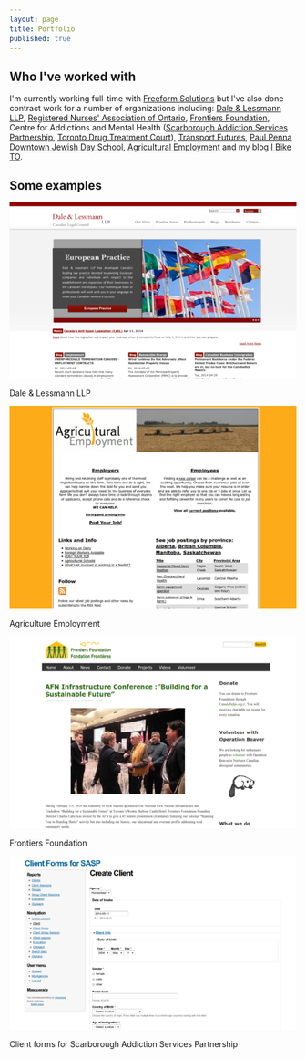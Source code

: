 ```yaml
---
layout: page
title: Portfolio
published: true
---
```


## Who I've worked with

I'm currently working full-time with [Freeform Solutions](http://freeform.ca) but I've also done contract work for a number of organizations including: [Dale & Lessmann LLP](http://dalelessmann.com), [Registered Nurses' Association of Ontario](http://rnao.ca/), [Frontiers Foundation](http://frontiersfoundation.ca), Centre for Addictions and Mental Health ([Scarborough Addiction Services Partnership](http://scarboroughaddictionservices.org), [Toronto Drug Treatment Court](http://tdtc.ca)), [Transport Futures](http://transportfutures.ca), [Paul Penna Downtown Jewish Day School](http://djds.ca), [Agricultural Employment](http://www.agriemploy.com/) and my blog [I Bike TO](http://ibiketo.ca).

## Some examples

![Dale & Lessmann LLP](/media/dl.png)

Dale & Lessmann LLP

![Agriculture Employment](/media/agriemploy.png)

Agriculture Employment

![Frontiers Foundation](/media/ff.png)

Frontiers Foundation

![client forms for SASP](/media/data.sasp.png)

Client forms for Scarborough Addiction Services Partnership
